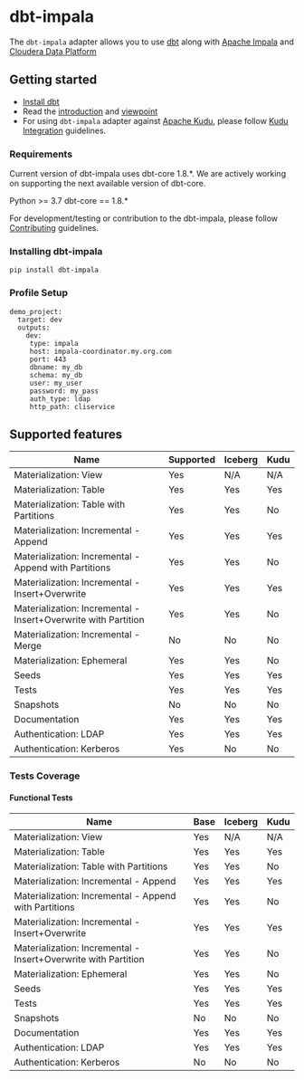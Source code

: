 # dbt-impala

The `dbt-impala` adapter allows you to use [dbt](https://www.getdbt.com/) along with [Apache Impala](https://impala.apache.org/) and [Cloudera Data Platform](https://cloudera.com)


## Getting started

- [Install dbt](https://docs.getdbt.com/docs/installation)
- Read the [introduction](https://docs.getdbt.com/docs/introduction/) and [viewpoint](https://docs.getdbt.com/docs/about/viewpoint/)
- For using `dbt-impala` adapter against [Apache Kudu](https://kudu.apache.org), please follow [Kudu Integration](KUDU_INTEGRATION.md) guidelines.

### Requirements

Current version of dbt-impala uses dbt-core 1.8.*. We are actively working on supporting the next available version of dbt-core.

Python >= 3.7
dbt-core == 1.8.*

For development/testing or contribution to the dbt-impala, please follow [Contributing](CONTRIBUTING.md) guidelines.

### Installing dbt-impala

`pip install dbt-impala`

### Profile Setup

```
demo_project:
  target: dev
  outputs:
    dev:
     type: impala
     host: impala-coordinator.my.org.com
     port: 443
     dbname: my_db
     schema: my_db
     user: my_user
     password: my_pass
     auth_type: ldap
     http_path: cliservice
```

## Supported features
| Name | Supported | Iceberg | Kudu |
|------|-----------|---------|------|
|Materialization: View|Yes| N/A | N/A |
|Materialization: Table|Yes| Yes | Yes |
|Materialization: Table with Partitions |Yes| Yes | No |
|Materialization: Incremental - Append|Yes| Yes | Yes |
|Materialization: Incremental - Append with Partitions |Yes| Yes | No |
|Materialization: Incremental - Insert+Overwrite |Yes| Yes | Yes |
|Materialization: Incremental - Insert+Overwrite with Partition |Yes| Yes | No |
|Materialization: Incremental - Merge|No| No | No |
|Materialization: Ephemeral|Yes| Yes | No |
|Seeds|Yes| Yes | Yes |
|Tests|Yes| Yes | Yes |
|Snapshots|No| No | No |
|Documentation|Yes| Yes | Yes |
|Authentication: LDAP|Yes| Yes | Yes |
|Authentication: Kerberos|Yes| No | No |

### Tests Coverage

#### Functional Tests
| Name | Base | Iceberg | Kudu |
|------|------|---------|------|
|Materialization: View|Yes| N/A | N/A |
|Materialization: Table|Yes| Yes | Yes |
|Materialization: Table with Partitions |Yes| Yes | No |
|Materialization: Incremental - Append|Yes| Yes | Yes |
|Materialization: Incremental - Append with Partitions |Yes| Yes | No |
|Materialization: Incremental - Insert+Overwrite |Yes| Yes | Yes |
|Materialization: Incremental - Insert+Overwrite with Partition |Yes| Yes | No |
|Materialization: Ephemeral|Yes| Yes | No |
|Seeds|Yes| Yes | Yes |
|Tests|Yes| Yes | Yes |
|Snapshots|No| No | No |
|Documentation| Yes | Yes | Yes |
|Authentication: LDAP|Yes| Yes | Yes |
|Authentication: Kerberos|No| No | No |
